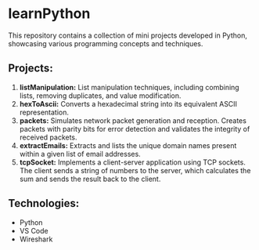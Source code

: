 # learnPython

This repository contains a collection of mini projects developed in Python, showcasing various programming concepts and techniques.

## Projects:

1.  **listManipulation:** List manipulation techniques, including combining lists, removing duplicates, and value modification.
2.  **hexToAscii:** Converts a hexadecimal string into its equivalent ASCII representation.
3.  **packets:** Simulates network packet generation and reception. Creates packets with parity bits for error detection and validates the integrity of received packets.
4.  **extractEmails:** Extracts and lists the unique domain names present within a given list of email addresses.
5.  **tcpSocket:** Implements a client-server application using TCP sockets. The client sends a string of numbers to the server, which calculates the sum and sends the result back to the client.

## Technologies:

-   Python
-   VS Code
-   Wireshark
